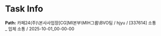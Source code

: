 # Task Info

**Path:** 카페24(주)\본사사업장\[CG]MI본부\MIH그룹\BVO팀 / hjyu / [337614] 소통 _ 업체 소통 / 2025-10-01_00-00-00

